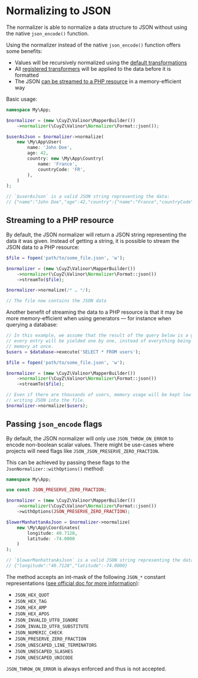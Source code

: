 # Normalizing to JSON

The normalizer is able to normalize a data structure to JSON without using the
native `json_encode()` function.

Using the normalizer instead of the native `json_encode()` function offers some
benefits:

- Values will be recursively normalized using the [default transformations] 
- All [registered transformers] will be applied to the data before it is
  formatted
- The JSON [can be streamed to a PHP resource] in a memory-efficient way

Basic usage:

```php
namespace My\App;

$normalizer = (new \CuyZ\Valinor\MapperBuilder())
    ->normalizer(\CuyZ\Valinor\Normalizer\Format::json());

$userAsJson = $normalizer->normalize(
    new \My\App\User(
        name: 'John Doe',
        age: 42,
        country: new \My\App\Country(
            name: 'France',
            countryCode: 'FR',
        ),
    )
);

// `$userAsJson` is a valid JSON string representing the data:
// {"name":"John Doe","age":42,"country":{"name":"France","countryCode":"FR"}}
```

## Streaming to a PHP resource

By default, the JSON normalizer will return a JSON string representing the data
it was given. Instead of getting a string, it is possible to stream the JSON
data to a PHP resource:

```php
$file = fopen('path/to/some_file.json', 'w');

$normalizer = (new \CuyZ\Valinor\MapperBuilder())
    ->normalizer(\CuyZ\Valinor\Normalizer\Format::json())
    ->streamTo($file);

$normalizer->normalize(/* … */);

// The file now contains the JSON data
```

Another benefit of streaming the data to a PHP resource is that it may be more
memory-efficient when using generators — for instance when querying a database:

```php
// In this example, we assume that the result of the query below is a generator,
// every entry will be yielded one by one, instead of everything being loaded in
// memory at once.
$users = $database->execute('SELECT * FROM users');

$file = fopen('path/to/some_file.json', 'w');

$normalizer = (new \CuyZ\Valinor\MapperBuilder())
    ->normalizer(\CuyZ\Valinor\Normalizer\Format::json())
    ->streamTo($file);

// Even if there are thousands of users, memory usage will be kept low when
// writing JSON into the file.
$normalizer->normalize($users);
```

## Passing `json_encode` flags

By default, the JSON normalizer will only use `JSON_THROW_ON_ERROR` to encode
non-boolean scalar values. There might be use-cases where projects will need
flags like `JSON_JSON_PRESERVE_ZERO_FRACTION`.

This can be achieved by passing these flags to the
`JsonNormalizer::withOptions()` method:

```php
namespace My\App;

use const JSON_PRESERVE_ZERO_FRACTION;

$normalizer = (new \CuyZ\Valinor\MapperBuilder())
    ->normalizer(\CuyZ\Valinor\Normalizer\Format::json())
    ->withOptions(JSON_PRESERVE_ZERO_FRACTION);

$lowerManhattanAsJson = $normalizer->normalize(
    new \My\App\Coordinates(
        longitude: 40.7128,
        latitude: -74.0000
    )
);

// `$lowerManhattanAsJson` is a valid JSON string representing the data:
// {"longitude":"40.7128","latitude":-74.0000}
```

The method accepts an int-mask of the following `JSON_*` constant
representations ([see official doc for more information]):

- `JSON_HEX_QUOT`
- `JSON_HEX_TAG`
- `JSON_HEX_AMP`
- `JSON_HEX_APOS`
- `JSON_INVALID_UTF8_IGNORE`
- `JSON_INVALID_UTF8_SUBSTITUTE`
- `JSON_NUMERIC_CHECK`
- `JSON_PRESERVE_ZERO_FRACTION`
- `JSON_UNESCAPED_LINE_TERMINATORS`
- `JSON_UNESCAPED_SLASHES`
- `JSON_UNESCAPED_UNICODE`

`JSON_THROW_ON_ERROR` is always enforced and thus is not accepted.

[default transformations]: normalizer.md#supported-transformations

[registered transformers]: extending-normalizer.md

[can be streamed to a PHP resource]: #streaming-to-a-php-resource

[see official doc for more information]: https://www.php.net/manual/en/json.constants.php

